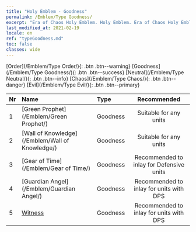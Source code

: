 ```yaml
---
title: "Holy Emblem - Goodness"
permalink: /Emblem/Type Goodness/
excerpt: "Era of Chaos Holy Emblem. Holy Emblem. Era of Chaos Holy Emblem Goodness. Era of Chaos Goodness"
last_modified_at: 2021-02-19
locale: en
ref: "typeGoodness.md"
toc: false
classes: wide
---
```


  [Order](/Emblem/Type Order/){: .btn .btn--warning}   [Goodness](/Emblem/Type Goodness/){: .btn .btn--success}   [Neutral](/Emblem/Type Neutral/){: .btn .btn--info}   [Chaos](/Emblem/Type Chaos/){: .btn .btn--danger}   [Evil](/Emblem/Type Evil/){: .btn .btn--primary} 

  |  Nr  |             Name            |    Type    |   Recommended   |
  |:-----|:----------------------------|:-----------|:---------------:|
  | 1 | [Green Prophet](/Emblem/Green Prophet/) | Goodness | Suitable for any units | 
  | 2 | [Wall of Knowledge](/Emblem/Wall of Knowledge/) | Goodness | Suitable for any units | 
  | 3 | [Gear of Time](/Emblem/Gear of Time/) | Goodness | Recommended to inlay for Defensive units | 
  | 4 | [Guardian Angel](/Emblem/Guardian Angel/) | Goodness | Recommended to inlay for units with DPS | 
  | 5 | [Witness](/Emblem/Witness/) | Goodness | Recommended to inlay for units with DPS | 

